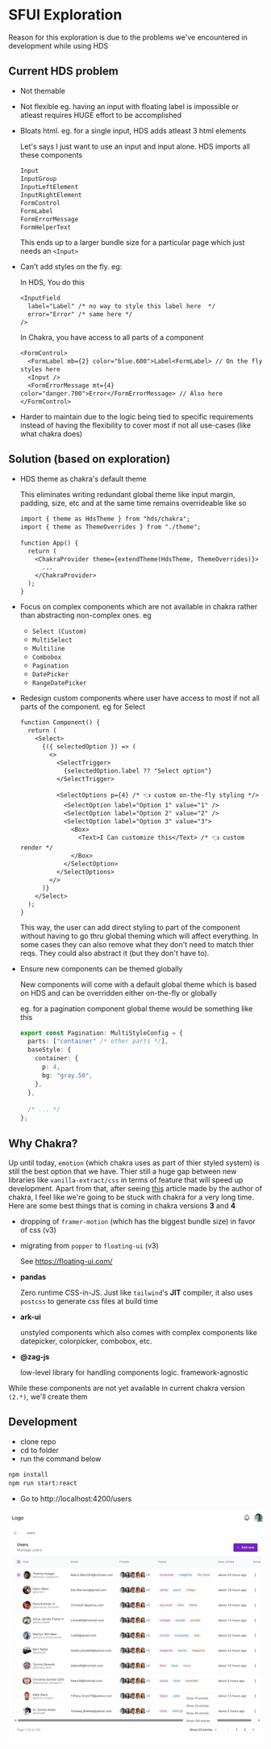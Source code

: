 # SFUI Exploration

Reason for this exploration is due to the problems we've encountered in development while using HDS

## Current HDS problem

- Not themable
- Not flexible eg. having an input with floating label is impossible or atleast requires HUGE effort to be accomplished
- Bloats html. eg. for a single input, HDS adds atleast 3 html elements

  Let's says I just want to use an input and input alone. HDS imports all these components

  ```
  Input
  InputGroup
  InputLeftElement
  InputRightElement
  FormControl
  FormLabel
  FormErrorMessage
  FormHelperText
  ```

  This ends up to a larger bundle size for a particular page which just needs an `<Input>`

- Can't add styles on the fly. eg:

  In HDS, You do this

  ```tsx
  <InputField
    label="Label" /* no way to style this label here  */
    error="Error" /* same here */
  />
  ```

  In Chakra, you have access to all parts of a component

  ```tsx
  <FormControl>
    <FormLabel mb={2} color="blue.600">Label<FormLabel> // On the fly styles here
    <Input />
    <FormErrorMessage mt={4} color="danger.700">Error</FormErrorMessage> // Also here
  </FormControl>
  ```

- Harder to maintain due to the logic being tied to specific requirements instead of having the flexibility to cover most if not all use-cases (like what chakra does)

## Solution (based on exploration)

- HDS theme as chakra's default theme

  This eliminates writing redundant global theme like input margin, padding, size, etc and
  at the same time remains overrideable like so

  ```tsx
  import { theme as HdsTheme } from "hds/chakra";
  import { theme as ThemeOverrides } from "./theme";

  function App() {
    return (
      <ChakraProvider theme={extendTheme(HdsTheme, ThemeOverrides)}>
        ...
      </ChakraProvider>
    );
  }
  ```

- Focus on complex components which are not available in chakra rather than abstracting non-complex ones. eg

  - `Select (Custom)`
  - `MultiSelect`
  - `Multiline`
  - `Combobox`
  - `Pagination`
  - `DatePicker`
  - `RangeDatePicker`

- Redesign custom components where user have access to most if not all parts of the component. eg for Select

  ```tsx
  function Component() {
    return (
      <Select>
        {({ selectedOption }) => (
          <>
            <SelectTrigger>
              {selectedOption.label ?? "Select option"}
            </SelectTrigger>

            <SelectOptions p={4} /* 👈 custom on-the-fly styling */>
              <SelectOption label="Option 1" value="1" />
              <SelectOption label="Option 2" value="2" />
              <SelectOption label="Option 3" value="3">
                <Box>
                  <Text>I Can customize this</Text> /* 👈 custom render */
                </Box>
              </SelectOption>
            </SelectOptions>
          </>
        )}
      </Select>
    );
  }
  ```

  This way, the user can add direct styling to part of the component without having to go thru global theming which will affect everything. In some cases they can also remove what they don't need to match thier reqs. They could also abstract it (but they don't have to).

- Ensure new components can be themed globally

  New components will come with a default global theme which is based on HDS and can be overridden either on-the-fly or globally

  eg. for a pagination component global theme would be something like this

  ```ts
  export const Pagination: MultiStyleConfig = {
    parts: ["container" /* other parts */],
    baseStyle: {
      container: {
        p: 4,
        bg: "gray.50",
      },
    },

    /* ... */
  };
  ```

## Why Chakra?

Up until today, `emotion` (which chakra uses as part of thier styled system) is still the best option that we have. Thier still a huge gap between new libraries like `vanilla-extract/css` in terms of feature that will speed up development. Apart from that, after seeing [this](https://www.adebayosegun.com/blog/the-future-of-chakra-ui) article made by the author of chakra, I feel like we're going to be stuck with chakra for a very long time. Here are some best things that is coming in chakra versions **3** and **4**

- dropping of `framer-motion` (which has the biggest bundle size) in favor of css (v3)
- migrating from `popper` to `floating-ui` (v3)

  See https://floating-ui.com/

- **pandas**

  Zero runtime CSS-in-JS. Just like `tailwind`'s **JIT** compiler, it also uses `postcss` to generate css files at build time

- **ark-ui**

  unstyled components which also comes with complex components like datepicker, colorpicker, combobox, etc.

- **@zag-js**

  low-level library for handling components logic. framework-agnostic

While these components are not yet available in current chakra version `(2.*)`, we'll create them

## Development

- clone repo
- cd to folder
- run the command below

```bash
npm install
npm run start:react
```

- Go to http://localhost:4200/users

![screenshot](/media/screenshot.jpeg)
